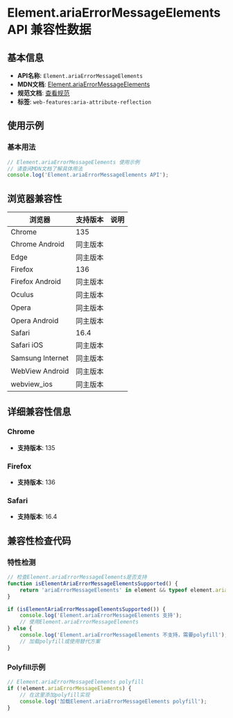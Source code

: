 # Element.ariaErrorMessageElements API 兼容性数据

## 基本信息

- **API名称**: `Element.ariaErrorMessageElements`
- **MDN文档**: [Element.ariaErrorMessageElements](https://developer.mozilla.org/docs/Web/API/Element/ariaErrorMessageElements)
- **规范文档**: [查看规范](https://w3c.github.io/aria/#dom-ariamixin-ariaerrormessageelements)
- **标签**: `web-features:aria-attribute-reflection`

## 使用示例

### 基本用法

```javascript
// Element.ariaErrorMessageElements 使用示例
// 请查阅MDN文档了解具体用法
console.log('Element.ariaErrorMessageElements API');
```

## 浏览器兼容性

| 浏览器 | 支持版本 | 说明 |
|--------|----------|------|
| Chrome | 135 |  |
| Chrome Android | 同主版本 |  |
| Edge | 同主版本 |  |
| Firefox | 136 |  |
| Firefox Android | 同主版本 |  |
| Oculus | 同主版本 |  |
| Opera | 同主版本 |  |
| Opera Android | 同主版本 |  |
| Safari | 16.4 |  |
| Safari iOS | 同主版本 |  |
| Samsung Internet | 同主版本 |  |
| WebView Android | 同主版本 |  |
| webview_ios | 同主版本 |  |

## 详细兼容性信息

### Chrome

- **支持版本**: 135

### Firefox

- **支持版本**: 136

### Safari

- **支持版本**: 16.4

## 兼容性检查代码

### 特性检测

```javascript
// 检查Element.ariaErrorMessageElements是否支持
function isElementAriaErrorMessageElementsSupported() {
    return 'ariaErrorMessageElements' in element && typeof element.ariaErrorMessageElements === 'function';
}

if (isElementAriaErrorMessageElementsSupported()) {
    console.log('Element.ariaErrorMessageElements 支持');
    // 使用Element.ariaErrorMessageElements
} else {
    console.log('Element.ariaErrorMessageElements 不支持，需要polyfill');
    // 加载polyfill或使用替代方案
}
```

### Polyfill示例

```javascript
// Element.ariaErrorMessageElements polyfill
if (!element.ariaErrorMessageElements) {
    // 在这里添加polyfill实现
    console.log('加载Element.ariaErrorMessageElements polyfill');
}
```


